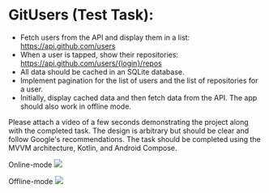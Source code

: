 # GitUsers (Test Task):

- Fetch users from the API and display them in a list: https://api.github.com/users
- When a user is tapped, show their repositories: https://api.github.com/users/{login}/repos
- All data should be cached in an SQLite database.
- Implement pagination for the list of users and the list of repositories for a user.
- Initially, display cached data and then fetch data from the API. The app should also work in offline mode.

Please attach a video of a few seconds demonstrating the project along with the completed task.
The design is arbitrary but should be clear and follow Google's recommendations.
The task should be completed using the MVVM architecture, Kotlin, and Android Compose.

Online-mode
![](https://github.com/OlegKarmazyn/GitUsers/blob/main/gifs/online-mode.gif)

Offline-mode
![](https://github.com/OlegKarmazyn/GitUsers/blob/main/gifs/offline-mode.gif)

